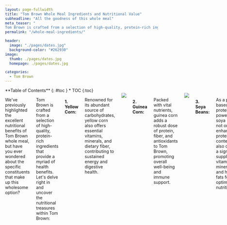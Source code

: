 ```yaml
---
layout: page-fullwidth
title: "Tom Brown Whole Meal Ingredients and Nutritional Value"
subheadline: "All the goodness of this whole meal"
meta_teaser: "
Tom Brown is crafted from a selection of high-quality, protein-rich ingredients that provide a myriad of health benefits."
permalink: "/whole-meal-ingredients/"

header:
  image: "./pages/dates.jpg"
  background-color: "#262930"
image:
  thumb: ./pages/dates.jpg
  homepage: ./pages/dates.jpg

categories:
  - Tom Brown
---
```


<!--more-->

<div class="row">
<div class="medium-4 medium-push-8 columns" markdown="2">
<div class="panel radius" markdown="1">
**Table of Contents**
{: #toc }
*  TOC
{:toc}
</div>
</div><!-- /.medium-4.columns -->

<div class="medium-8 medium-pull-4 columns" markdown="1">

We've previously highlighted the excellent nutritional benefits of Tom Brown whole meal, but have you ever wondered about the specific constituents that make up this wholesome option?

Tom Brown is crafted from a selection of high-quality, protein-rich ingredients that provide a myriad of health benefits. Let's delve right in and uncover the nutritional treasures within Tom Brown:

#### 1. Yellow Corn:

Renowned for its abundant source of carbohydrates, yellow corn also offers essential vitamins, minerals, and dietary fiber, contributing to sustained energy and digestive health.

<img  src="https://img.freepik.com/free-photo/seeds-sweet-corn-wooden-table_1150-9483.jpg?size=626&ext=jpg"/>

#### 2. Guinea Corn:

Packed with vital nutrients, guinea corn adds a robust dose of protein, fiber, and antioxidants to Tom Brown, promoting overall well-being and immune support.

<img  src="https://encrypted-tbn0.gstatic.com/images?q=tbn:ANd9GcQJ8U0d6jgfkMI9VrSs4yRerW_cnUz1LB7h1MB3prftqPLrUFZ32nyHjbKaY0sPMtpusDw&usqp=CAU"/>

#### 3. Soya Beans:

As a plant-based protein powerhouse, soya beans not only enhance the protein content but also deliver a significant supply of vitamins, minerals, and healthy fats for optimal nutrition.

<img  src="https://img.freepik.com/free-photo/soybean-sauce-soybean-wooden-floor-soy-sauce-food-nutrition-concept_1150-26321.jpg?size=626&ext=jpg"/>

#### 4. Groundnuts (Peanuts):

These legumes provide a heart-healthy dose of monounsaturated fats, protein, and a range of vitamins and minerals like vitamin E, niacin, and magnesium.

<img  src="https://5.imimg.com/data5/SELLER/Default/2022/4/BZ/BD/FU/67691712/groundnut-seeds-500x500.jpg"/>

> ## _Fun fact: "Tom Brown Whole Meal is an excellent meal choice for kids"_

#### 5. Tiger Nuts:

Known for their dense nutrient profile, tiger nuts offer a boost of fiber, healthy fats, and various vitamins and minerals, contributing to digestive health and overall vitality.

<img  src="https://i0.wp.com/images-prod.healthline.com/hlcmsresource/images/AN_images/tiger-nuts-1296x728-feature.jpg?w=1155&h=1528"/>

#### 6. Millet:

This gluten-free grain in Tom Brown is a valuable source of complex carbohydrates, protein, and essential minerals like iron, magnesium, and phosphorus.

<img  src="https://healthjade.com/wp-content/uploads/2017/12/millet.jpg"/>

#### 7. Dates:

Adding natural sweetness and a touch of natural sugars, dates also supply dietary fiber, potassium, and a range of vitamins that enhance the flavor and nutritional value of Tom Brown.

<img  src="https://img.freepik.com/free-photo/datil-white_1368-6555.jpg?size=626&ext=jpg"/>

Incorporating Tom Brown into your diet means not only savoring its delicious taste but also benefiting from this wholesome blend of ingredients that can support your health at any age.

Get 400g for **NGN 1000**

<a href="https://wa.link/bhdr0e">
<button style="background-color:green; color: white; padding: 12px 24px; border-radius: 4px; border: none; cursor: pointer;">
Buy 400g
</button>
</a>

Get 800g for **NGN 2000**

<a href="https://wa.link/edcmg6">
  <button style="background-color:green; color: white; padding: 12px 24px; border-radius: 4px; border: none; cursor: pointer;"> 
        Buy 800g
    </button>
    </a>

</div><!-- /.medium-8.columns -->
</div><!-- /.row -->
